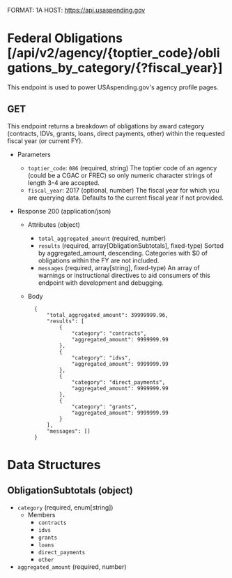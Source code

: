 FORMAT: 1A
HOST: https://api.usaspending.gov

# Federal Obligations [/api/v2/agency/{toptier_code}/obligations_by_category/{?fiscal_year}]

This endpoint is used to power USAspending.gov's agency profile pages.

## GET

This endpoint returns a breakdown of obligations by award category (contracts, IDVs, grants, loans, direct payments, other) within the requested fiscal year (or current FY).

+ Parameters
    + `toptier_code`: `086` (required, string)
        The toptier code of an agency (could be a CGAC or FREC) so only numeric character strings of length 3-4 are accepted.
    + `fiscal_year`: 2017 (optional, number)
        The fiscal year for which you are querying data. Defaults to the current fiscal year if not provided.
        
+ Response 200 (application/json)
    + Attributes (object)
        + `total_aggregated_amount` (required, number)
        + `results` (required, array[ObligationSubtotals], fixed-type)
            Sorted by aggregated_amount, descending. Categories with $0 of obligations within the FY are not included.
        + `messages` (required, array[string], fixed-type)
            An array of warnings or instructional directives to aid consumers of this endpoint with development and debugging.

    + Body

            {
                "total_aggregated_amount": 39999999.96,
                "results": [
                    {
                        "category": "contracts",
                        "aggregated_amount": 9999999.99
                    },
                    {
                        "category": "idvs",
                        "aggregated_amount": 9999999.99
                    },
                    {
                        "category": "direct_payments",
                        "aggregated_amount": 9999999.99
                    },
                    {
                        "category": "grants",
                        "aggregated_amount": 9999999.99
                    }
                ],
                "messages": []
            }

# Data Structures

## ObligationSubtotals (object)
+ `category` (required, enum[string])
    + Members
        + `contracts`
        + `idvs`
        + `grants`
        + `loans`
        + `direct_payments`
        + `other`
+ `aggregated_amount` (required, number)
